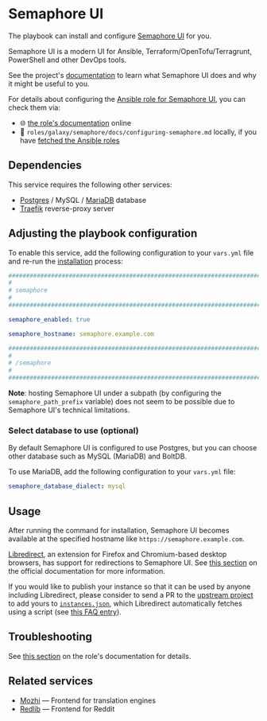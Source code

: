 <!--
SPDX-FileCopyrightText: 2020 - 2024 MDAD project contributors
SPDX-FileCopyrightText: 2020 - 2024 Slavi Pantaleev
SPDX-FileCopyrightText: 2020 Aaron Raimist
SPDX-FileCopyrightText: 2020 Chris van Dijk
SPDX-FileCopyrightText: 2020 Dominik Zajac
SPDX-FileCopyrightText: 2020 Mickaël Cornière
SPDX-FileCopyrightText: 2022 François Darveau
SPDX-FileCopyrightText: 2022 Julian Foad
SPDX-FileCopyrightText: 2022 Warren Bailey
SPDX-FileCopyrightText: 2023 Antonis Christofides
SPDX-FileCopyrightText: 2023 Felix Stupp
SPDX-FileCopyrightText: 2023 Julian-Samuel Gebühr
SPDX-FileCopyrightText: 2023 Pierre 'McFly' Marty
SPDX-FileCopyrightText: 2024 - 2025 Suguru Hirahara

SPDX-License-Identifier: AGPL-3.0-or-later
-->

# Semaphore UI

The playbook can install and configure [Semaphore UI](https://semaphoreui.com) for you.

Semaphore UI is a modern UI for Ansible, Terraform/OpenTofu/Terragrunt, PowerShell and other DevOps tools.

See the project's [documentation](https://docs.semaphoreui.com/) to learn what Semaphore UI does and why it might be useful to you.

For details about configuring the [Ansible role for Semaphore UI](https://github.com/mother-of-all-self-hosting/ansible-role-semaphore), you can check them via:
- 🌐 [the role's documentation](https://github.com/mother-of-all-self-hosting/ansible-role-semaphore/blob/main/docs/configuring-semaphore.md) online
- 📁 `roles/galaxy/semaphore/docs/configuring-semaphore.md` locally, if you have [fetched the Ansible roles](../installing.md)

## Dependencies

This service requires the following other services:

- [Postgres](postgres.md) / MySQL / [MariaDB](mariadb.md) database
- [Traefik](traefik.md) reverse-proxy server

## Adjusting the playbook configuration

To enable this service, add the following configuration to your `vars.yml` file and re-run the [installation](../installing.md) process:

```yaml
########################################################################
#                                                                      #
# semaphore                                                            #
#                                                                      #
########################################################################

semaphore_enabled: true

semaphore_hostname: semaphore.example.com

########################################################################
#                                                                      #
# /semaphore                                                           #
#                                                                      #
########################################################################
```

**Note**: hosting Semaphore UI under a subpath (by configuring the `semaphore_path_prefix` variable) does not seem to be possible due to Semaphore UI's technical limitations.

### Select database to use (optional)

By default Semaphore UI is configured to use Postgres, but you can choose other database such as MySQL (MariaDB) and BoltDB.

To use MariaDB, add the following configuration to your `vars.yml` file:

```yaml
semaphore_database_dialect: mysql
```

## Usage

After running the command for installation, Semaphore UI becomes available at the specified hostname like `https://semaphore.example.com`.

[Libredirect](https://libredirect.github.io/), an extension for Firefox and Chromium-based desktop browsers, has support for redirections to Semaphore UI. See [this section](https://semaphoreui.com/blob/main/README.md#how-to-make-stack-overflow-links-take-you-to-semaphore-automatically) on the official documentation for more information.

If you would like to publish your instance so that it can be used by anyone including Libredirect, please consider to send a PR to the [upstream project](https://semaphoreui.com) to add yours to [`instances.json`](https://semaphoreui.com/blob/main/instances.json), which Libredirect automatically fetches using a script (see [this FAQ entry](https://libredirect.github.io/faq.html#where_the_hell_are_those_instances_coming_from)).

## Troubleshooting

See [this section](https://github.com/mother-of-all-self-hosting/ansible-role-semaphore/blob/main/docs/configuring-semaphore.md#troubleshooting) on the role's documentation for details.

## Related services

- [Mozhi](mozhi.md) — Frontend for translation engines
- [Redlib](redlib.md) — Frontend for Reddit

